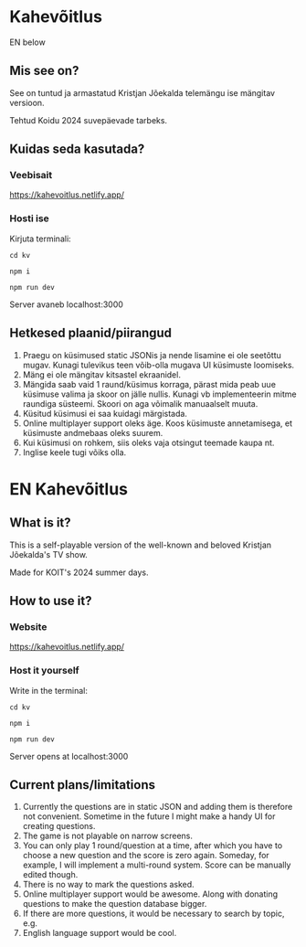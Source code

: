 # Kahevõitlus
EN below

## Mis see on?
See on tuntud ja armastatud Kristjan Jõekalda telemängu ise mängitav versioon. 

Tehtud Koidu 2024 suvepäevade tarbeks.

## Kuidas seda kasutada?

### Veebisait
https://kahevoitlus.netlify.app/

### Hosti ise
Kirjuta terminali:

```cd kv```

```npm i```

```npm run dev```

Server avaneb localhost:3000

## Hetkesed plaanid/piirangud
1. Praegu on küsimused static JSONis ja nende lisamine ei ole seetõttu mugav. Kunagi tulevikus teen võib-olla mugava UI küsimuste loomiseks.
2. Mäng ei ole mängitav kitsastel ekraanidel.
3. Mängida saab vaid 1 raund/küsimus korraga, pärast mida peab uue küsimuse valima ja skoor on jälle nullis. Kunagi vb implementeerin mitme raundiga süsteemi. Skoori on aga võimalik manuaalselt muuta.
4. Küsitud küsimusi ei saa kuidagi märgistada.
5. Online multiplayer support oleks äge. Koos küsimuste annetamisega, et küsimuste andmebaas oleks suurem.
6. Kui küsimusi on rohkem, siis oleks vaja otsingut teemade kaupa nt.
7. Inglise keele tugi võiks olla.

# EN Kahevõitlus

## What is it?
This is a self-playable version of the well-known and beloved Kristjan Jõekalda's TV show.

Made for KOIT's 2024 summer days. 

## How to use it?

### Website
https://kahevoitlus.netlify.app/

### Host it yourself
Write in the terminal:

```cd kv```

```npm i```

```npm run dev```

Server opens at localhost:3000

## Current plans/limitations
1. Currently the questions are in static JSON and adding them is therefore not convenient. Sometime in the future I might make a handy UI for creating questions.
2. The game is not playable on narrow screens.
3. You can only play 1 round/question at a time, after which you have to choose a new question and the score is zero again. Someday, for example, I will implement a multi-round system. Score can be manually edited though.
4. There is no way to mark the questions asked.
5. Online multiplayer support would be awesome. Along with donating questions to make the question database bigger.
6. If there are more questions, it would be necessary to search by topic, e.g.
7. English language support would be cool.
